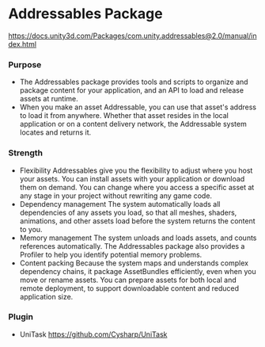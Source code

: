 Addressables Package
====================
https://docs.unity3d.com/Packages/com.unity.addressables@2.0/manual/index.html
### Purpose
 - The Addressables package provides tools and scripts to organize and package content for your application, and an API to load and release assets at runtime.
 - When you make an asset Addressable, you can use that asset's address to load it from anywhere. Whether that asset resides in the local application or on a content delivery network, the Addressable system locates and returns it.

### Strength
 - Flexibility
      Addressables give you the flexibility to adjust where you host your assets.
      You can install assets with your application or download them on demand.
      You can change where you access a specific asset at any stage in your project without rewriting any game code.
 - Dependency management
      The system automatically loads all dependencies of any assets you load, so that all meshes, shaders, animations, and other assets load before the system returns the content to you.
 - Memory management
      The system unloads and loads assets, and counts references automatically.
      The Addressables package also provides a Profiler to help you identify potential memory problems.
 - Content packing
      Because the system maps and understands complex dependency chains, it package AssetBundles efficiently, even when you move or rename assets. 
      You can prepare assets for both local and remote deployment, to support downloadable content and reduced application size.

### Plugin
 - UniTask
      https://github.com/Cysharp/UniTask